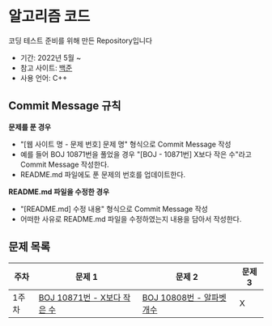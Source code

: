 # 알고리즘 코드
코딩 테스트 준비를 위해 만든 Repository입니다
- 기간: 2022년 5월 ~
- 참고 사이트: [백준](https://www.acmicpc.net)
- 사용 언어: C++

## Commit Message 규칙
**문제를 푼 경우**
- "[웹 사이트 명 - 문제 번호] 문제 명" 형식으로 Commit Message 작성
- 예를 들어 BOJ 10871번을 풀었을 경우 "[BOJ - 10871번] X보다 작은 수"라고 Commit Message 작성한다.
- README.md 파일에도 푼 문제의 번호를 업데이트한다.

**README.md 파일을 수정한 경우**
- "[README.md] 수정 내용" 형식으로 Commit Message 작성
- 어떠한 사유로 README.md 파일을 수정하였는지 내용을 담아서 작성한다.

## 문제 목록

|주차|문제 1|문제 2|문제 3|
|---|------------|------------|------------|
|1주차|[BOJ 10871번 - X보다 작은 수](https://www.acmicpc.net/problem/10871)|[BOJ 10808번 - 알파벳 개수](https://www.acmicpc.net/problem/10808)|X|
